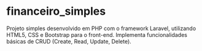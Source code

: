 # financeiro_simples
Projeto simples desenvolvido em PHP com o framework Laravel, utilizando HTML5, CSS e Bootstrap para o front-end. Implementa funcionalidades básicas de CRUD (Create, Read, Update, Delete).

